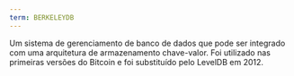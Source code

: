 ```yaml
---
term: BERKELEYDB
---
```


Um sistema de gerenciamento de banco de dados que pode ser integrado com uma arquitetura de armazenamento chave-valor. Foi utilizado nas primeiras versões do Bitcoin e foi substituído pelo LevelDB em 2012.
